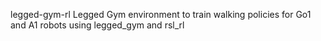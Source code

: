 legged-gym-rl
Legged Gym environment to train walking policies for Go1 and A1 robots using legged_gym and rsl_rl

